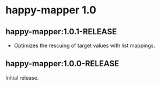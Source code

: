 # happy-mapper 1.0

## happy-mapper:1.0.1-RELEASE

* Optimizes the rescuing of target values with list mappings.

## happy-mapper:1.0.0-RELEASE

Initial release.